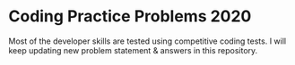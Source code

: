 # Coding Practice Problems 2020
Most of the developer skills are tested using competitive coding tests. I will keep updating new problem statement &amp; answers in this repository.  
